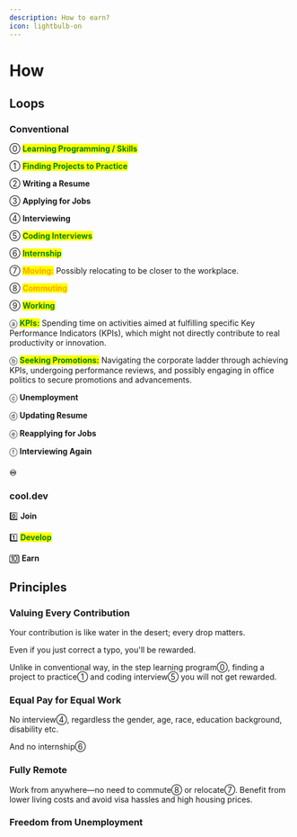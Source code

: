 ```yaml
---
description: How to earn?
icon: lightbulb-on
---
```


# How

## Loops

### Conventional

⓪ <mark style="color:green;">**Learning Programming / Skills**</mark>

① <mark style="color:green;">**Finding Projects to Practice**</mark>

② **Writing a Resume**

③ **Applying for Jobs**

④ **Interviewing**

⑤ <mark style="color:green;">**Coding Interviews**</mark>

⑥ <mark style="color:green;">**Internship**</mark>

⑦ <mark style="color:orange;">**Moving:**</mark> Possibly relocating to be closer to the workplace.

⑧ <mark style="color:orange;">**Commuting**</mark>

⑨ <mark style="color:green;">**Working**</mark>

ⓐ <mark style="color:green;">**KPIs:**</mark> <mark style="color:green;"></mark> Spending time on activities aimed at fulfilling specific Key Performance Indicators (KPIs), which might not directly contribute to real productivity or innovation.

ⓑ <mark style="color:green;">**Seeking Promotions:**</mark>  Navigating the corporate ladder through achieving KPIs, undergoing performance reviews, and possibly engaging in office politics to secure promotions and advancements.

ⓒ **Unemployment**

ⓓ **Updating Resume**

ⓔ **Reapplying for Jobs**

ⓕ **Interviewing Again**

#### ♾️

### cool.dev

0️⃣ **Join**

1️⃣ <mark style="color:green;">**Develop**</mark>

🔟 **Earn**

## Principles

### Valuing Every Contribution

Your contribution is like water in the desert; every drop matters.&#x20;

Even if you just correct a typo, you'll be rewarded.

Unlike in conventional way, in the step learning program⓪, finding a project to practice① and coding interview⑤ you will not get rewarded.

### Equal Pay for Equal Work

No interview④, regardless the gender, age, race, education background, disability etc.

And no internship⑥

### Fully Remote

Work from anywhere—no need to commute⑧ or relocate⑦. Benefit from lower living costs and avoid visa hassles and high housing prices.

### Freedom from Unemployment

